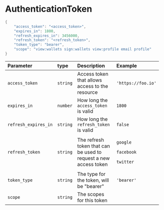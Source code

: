 # AuthenticationToken

```java
{
    "access_token": "<access_token>",
    "expires_in": 1800,
    "refresh_expires_in": 3456000,
    "refresh_token": "<refresh_token>",
    "token_type": "bearer",
    "scope": "view:wallets sign:wallets view:profile email profile"
}
```

<table>
  <thead>
    <tr>
      <th style="text-align:left">Parameter</th>
      <th style="text-align:left">type</th>
      <th style="text-align:left"><b>Description</b>
      </th>
      <th style="text-align:left">Example</th>
    </tr>
  </thead>
  <tbody>
    <tr>
      <td style="text-align:left"><code>access_token</code>
      </td>
      <td style="text-align:left"><code>string</code>
      </td>
      <td style="text-align:left">Access token that allows access to the resource</td>
      <td style="text-align:left"><code>&apos;https://foo.io&apos;</code>
      </td>
    </tr>
    <tr>
      <td style="text-align:left"><code>expires_in</code>
      </td>
      <td style="text-align:left"><code>number</code>
      </td>
      <td style="text-align:left">How long the <code>access_token</code> is valid</td>
      <td style="text-align:left"><code>1800</code>
      </td>
    </tr>
    <tr>
      <td style="text-align:left"><code>refresh_expires_in</code>
      </td>
      <td style="text-align:left"><code>string</code>
      </td>
      <td style="text-align:left">How long the <code>refresh_token</code> is valid</td>
      <td style="text-align:left"><code>false</code>
      </td>
    </tr>
    <tr>
      <td style="text-align:left"><code>refresh_token</code>
      </td>
      <td style="text-align:left"><code>string</code>
      </td>
      <td style="text-align:left">The refresh token that can be used to request a new access token</td>
      <td
      style="text-align:left">
        <p><code>google</code>
        </p>
        <p><code>facebook</code>
        </p>
        <p><code>twitter</code>
        </p>
        </td>
    </tr>
    <tr>
      <td style="text-align:left"><code>token_type</code>
      </td>
      <td style="text-align:left"><code>string</code>
      </td>
      <td style="text-align:left">The type for the token, will be &quot;bearer&quot;</td>
      <td style="text-align:left"><code>&apos;bearer&apos;</code>
      </td>
    </tr>
    <tr>
      <td style="text-align:left"><code>scope</code>
      </td>
      <td style="text-align:left"><code>string</code>
      </td>
      <td style="text-align:left">The scopes for this token</td>
      <td style="text-align:left"></td>
    </tr>
  </tbody>
</table>

